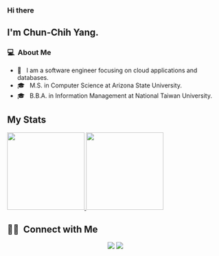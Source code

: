 ### Hi there

## I'm Chun-Chih Yang.

### 💻 &nbsp;About Me 

- 🤔 &nbsp; I am a software engineer focusing on cloud applications and databases.
- 🎓 &nbsp; M.S. in Computer Science at Arizona State University.
- 🎓 &nbsp; B.B.A. in Information Management at National Taiwan University.


## My Stats
<p>
<a href="https://github.com/cdthomp1">
  <img height="180em" src="https://github-readme-stats.vercel.app/api?username=kkkkenkkk44&show_icons=true&theme=default" />
  <img height="180em" src="https://github-readme-stats-eight-theta.vercel.app/api/top-langs/?username=kkkkenkkk44&theme=default&layout=compact&exclude_lang=java+r" />
</a>
</p>


##  🤝🏻 &nbsp;Connect with Me

<p align="center">
<a href="https://www.linkedin.com/in/chun-chih-yang"><img src="https://img.shields.io/badge/-ChunChih%20Yang-0077B5?style=flat-square&logo=Linkedin&logoColor=white"/></a>
<a href="mailto:kenyang890404@gamil.com"><img src="https://img.shields.io/badge/-kenyang890404@gamil.com-D14836?style=flat-square&logo=Gmail&logoColor=white"/></a>

<!--
**cdthomp1/cdthomp1** is a ✨ _special_ ✨ repository because its `README.md` (this file) appears on your GitHub profile.
